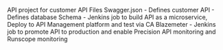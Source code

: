 API project for customer API
Files
   Swagger.json - Defines customer API
                - Defines database Schema
                - Jenkins job to build API as a microservice, Deploy to API Management platform and test via CA Blazemeter
                - Jenkins job to promote API to production and enable Precision API monitoring and Runscope monitoring
